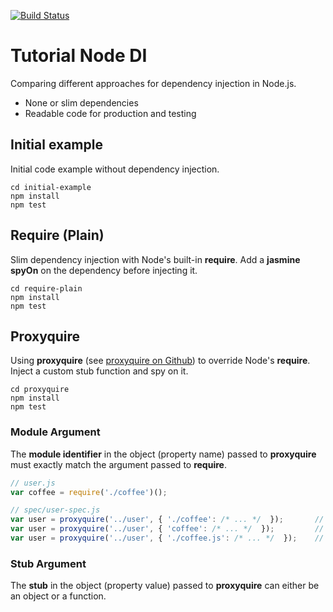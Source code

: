[![Build Status](https://travis-ci.org/konstantinmagg/tutorial-node-di.svg?branch=master)](https://travis-ci.org/konstantinmagg/tutorial-node-di)

# Tutorial Node DI
Comparing different approaches for dependency injection in Node.js.

- None or slim dependencies
- Readable code for production and testing

## Initial example
Initial code example without dependency injection.

```
cd initial-example
npm install
npm test
```

## Require (Plain)
Slim dependency injection with Node's built-in **require**.
Add a **jasmine spyOn** on the dependency before injecting it.

```
cd require-plain
npm install
npm test
```

## Proxyquire
Using **proxyquire** (see [proxyquire on Github](https://github.com/thlorenz/proxyquire)) to override Node's **require**.
Inject a custom stub function and spy on it.

```
cd proxyquire
npm install
npm test
```

### Module Argument
The **module identifier** in the object (property name) passed to **proxyquire** must exactly  match the argument passed to **require**.

```js
// user.js
var coffee = require('./coffee')();

// spec/user-spec.js
var user = proxyquire('../user', { './coffee': /* ... */  });       // works
var user = proxyquire('../user', { 'coffee': /* ... */  });         // fails
var user = proxyquire('../user', { './coffee.js': /* ... */  });    // fails

```

### Stub Argument
The **stub** in the object (property value) passed to **proxyquire** can either be an object or a function.
